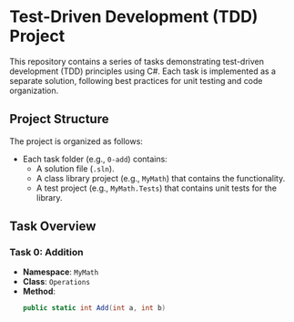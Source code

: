 # Test-Driven Development (TDD) Project

This repository contains a series of tasks demonstrating test-driven development (TDD) principles using C#. Each task is implemented as a separate solution, following best practices for unit testing and code organization.

## Project Structure

The project is organized as follows:

- Each task folder (e.g., `0-add`) contains:
  - A solution file (`.sln`).
  - A class library project (e.g., `MyMath`) that contains the functionality.
  - A test project (e.g., `MyMath.Tests`) that contains unit tests for the library.

## Task Overview

### Task 0: Addition

- **Namespace**: `MyMath`
- **Class**: `Operations`
- **Method**: 
  ```csharp
  public static int Add(int a, int b)
